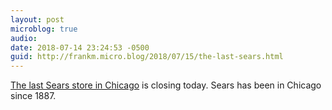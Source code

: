 ```yaml
---
layout: post
microblog: true
audio: 
date: 2018-07-14 23:24:53 -0500
guid: http://frankm.micro.blog/2018/07/15/the-last-sears.html
---
```

[The last Sears store in Chicago](https://www.msn.com/en-us/money/news/the-last-sears-in-chicago-is-closing/ar-AAzRFpI) is closing today. Sears has been in Chicago since 1887. 
